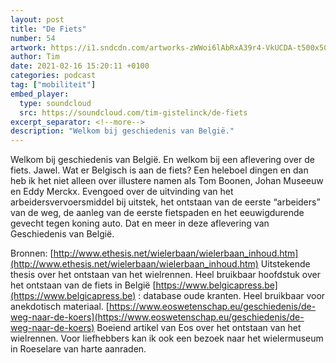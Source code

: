 ```yaml
---
layout: post
title: "De Fiets"
number: 54
artwork: https://i1.sndcdn.com/artworks-zWWoi6lAbRxA39r4-VkUCDA-t500x500.jpg
author: Tim
date: 2021-02-16 15:20:11 +0100
categories: podcast
tag: ["mobiliteit"]
embed_player:
  type: soundcloud
  src: https://soundcloud.com/tim-gistelinck/de-fiets
excerpt_separator: <!--more-->
description: "Welkom bij geschiedenis van België."
---
```

Welkom bij geschiedenis van België. En welkom bij een aflevering over de fiets. Jawel. Wat er Belgisch is aan de fiets? Een heleboel dingen en dan heb ik het niet alleen over illustere namen als Tom Boonen, Johan Museeuw en Eddy Merckx. Evengoed over de uitvinding van het arbeidersvervoersmiddel bij uitstek, het ontstaan van de eerste “arbeiders” van de weg, de aanleg van de eerste fietspaden en het eeuwigdurende gevecht tegen koning auto. Dat en meer in deze aflevering van Geschiedenis van België.

Bronnen:
[http://www.ethesis.net/wielerbaan/wielerbaan_inhoud.htm](http://www.ethesis.net/wielerbaan/wielerbaan_inhoud.htm) Uitstekende thesis over het ontstaan van het wielrennen. Heel bruikbaar hoofdstuk over het ontstaan van de fiets in België
[https://www.belgicapress.be](https://www.belgicapress.be) : database oude kranten. Heel bruikbaar voor anekdotisch materiaal.
[https://www.eoswetenschap.eu/geschiedenis/de-weg-naar-de-koers](https://www.eoswetenschap.eu/geschiedenis/de-weg-naar-de-koers) Boeiend artikel van Eos over het ontstaan van het wielrennen.
Voor liefhebbers kan ik ook een bezoek naar het wielermuseum in Roeselare van harte aanraden.